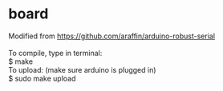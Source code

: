 # board
Modified from https://github.com/araffin/arduino-robust-serial <br />
<br />
To compile, type in terminal: <br />
$ make <br />
To upload: (make sure arduino is plugged in) <br />
$ sudo make upload
